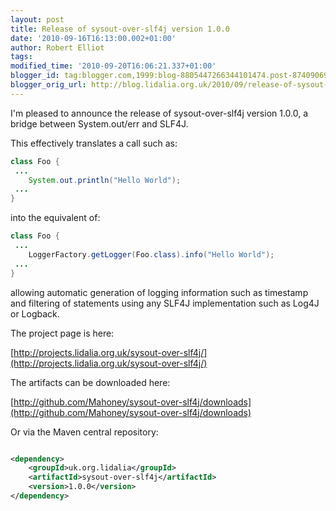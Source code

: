 ```yaml
---
layout: post
title: Release of sysout-over-slf4j version 1.0.0
date: '2010-09-16T16:13:00.002+01:00'
author: Robert Elliot
tags: 
modified_time: '2010-09-20T16:06:21.337+01:00'
blogger_id: tag:blogger.com,1999:blog-8805447266344101474.post-8740906931217144048
blogger_orig_url: http://blog.lidalia.org.uk/2010/09/release-of-sysout-over-slf4j-version.html
---
```


I'm pleased to announce the release of sysout-over-slf4j version 1.0.0, a bridge between System.out/err and SLF4J.

This effectively translates a call such as:

```java
class Foo {
 ...
    System.out.println("Hello World");
 ...
}

```

into the equivalent of:

```java
class Foo {
 ...
    LoggerFactory.getLogger(Foo.class).info("Hello World");
 ...
}

```

allowing automatic generation of logging information such as timestamp and filtering of statements using any SLF4J implementation such as Log4J or Logback.

The project page is here:

[http://projects.lidalia.org.uk/sysout-over-slf4j/](http://projects.lidalia.org.uk/sysout-over-slf4j/)

The artifacts can be downloaded here:

[http://github.com/Mahoney/sysout-over-slf4j/downloads](http://github.com/Mahoney/sysout-over-slf4j/downloads)

Or via the Maven central repository:

```xml

<dependency>
    <groupId>uk.org.lidalia</groupId>
    <artifactId>sysout-over-slf4j</artifactId>
    <version>1.0.0</version>
</dependency>

```
